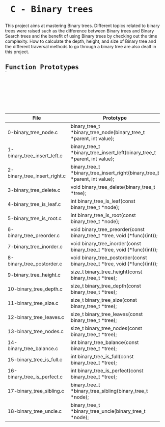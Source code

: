 # <pre> C - Binary trees </pre>
This project aims at mastering Binary trees. Different topics related to binary trees were raised such as the difference between Binary trees and Binary Search trees and the benefit of using Binary trees by checking out the time complexity. How to calculate the depth, height, and size of Binary tree and the different traversal methods to go through a binary tree are also dealt in this project.
## <pre>Function Prototypes   <img src="https://user-images.githubusercontent.com/107026397/209423040-0ba70fc0-8862-492e-944b-fa10de86e407.svg" width=3% height=3%/></pre>
| File  | Prototype |
| ------------- | ------------- |
|0-binary_tree_node.c|binary_tree_t *binary_tree_node(binary_tree_t *parent, int value); |
|1-binary_tree_insert_left.c|binary_tree_t *binary_tree_insert_left(binary_tree_t *parent, int value);|
|2-binary_tree_insert_right.c|binary_tree_t *binary_tree_insert_right(binary_tree_t *parent, int value);|
|3-binary_tree_delete.c|void binary_tree_delete(binary_tree_t *tree);|
|4-binary_tree_is_leaf.c|int binary_tree_is_leaf(const binary_tree_t *node);|
|5-binary_tree_is_root.c|int binary_tree_is_root(const binary_tree_t *node);|
|6-binary_tree_preorder.c|void binary_tree_preorder(const binary_tree_t *tree, void (*func)(int));|
|7-binary_tree_inorder.c|void binary_tree_inorder(const binary_tree_t *tree, void (*func)(int));|
|8-binary_tree_postorder.c|void binary_tree_postorder(const binary_tree_t *tree, void (*func)(int));|
|9-binary_tree_height.c|size_t binary_tree_height(const binary_tree_t *tree);|
|10-binary_tree_depth.c|size_t binary_tree_depth(const binary_tree_t *tree);|
|11-binary_tree_size.c|size_t binary_tree_size(const binary_tree_t *tree);|
|12-binary_tree_leaves.c|size_t binary_tree_leaves(const binary_tree_t *tree);|
|13-binary_tree_nodes.c|size_t binary_tree_nodes(const binary_tree_t *tree);|
|14-binary_tree_balance.c|int binary_tree_balance(const binary_tree_t *tree);|
|15-binary_tree_is_full.c|int binary_tree_is_full(const binary_tree_t *tree);|
|16-binary_tree_is_perfect.c|int binary_tree_is_perfect(const binary_tree_t *tree);|
|17-binary_tree_sibling.c|binary_tree_t *binary_tree_sibling(binary_tree_t *node);|
|18-binary_tree_uncle.c|binary_tree_t *binary_tree_uncle(binary_tree_t *node);|


